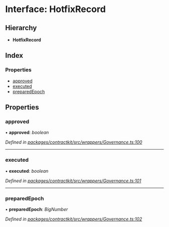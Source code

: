 # Interface: HotfixRecord

## Hierarchy

* **HotfixRecord**

## Index

### Properties

* [approved](_wrappers_governance_.hotfixrecord.md#approved)
* [executed](_wrappers_governance_.hotfixrecord.md#executed)
* [preparedEpoch](_wrappers_governance_.hotfixrecord.md#preparedepoch)

## Properties

###  approved

• **approved**: *boolean*

*Defined in [packages/contractkit/src/wrappers/Governance.ts:100](https://github.com/celo-org/celo-monorepo/blob/master/packages/contractkit/src/wrappers/Governance.ts#L100)*

___

###  executed

• **executed**: *boolean*

*Defined in [packages/contractkit/src/wrappers/Governance.ts:101](https://github.com/celo-org/celo-monorepo/blob/master/packages/contractkit/src/wrappers/Governance.ts#L101)*

___

###  preparedEpoch

• **preparedEpoch**: *BigNumber*

*Defined in [packages/contractkit/src/wrappers/Governance.ts:102](https://github.com/celo-org/celo-monorepo/blob/master/packages/contractkit/src/wrappers/Governance.ts#L102)*
